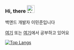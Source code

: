 ### Hi, there <img src="https://raw.githubusercontent.com/Tarikul-Islam-Anik/Animated-Fluent-Emojis/master/Emojis/Hand%20gestures/Hand%20with%20Fingers%20Splayed%20Light%20Skin%20Tone.png" alt="Hand with Fingers Splayed Light Skin Tone" width="25" height="25" />

백앤드 개발자 이민준입니다

[여기](https://mj950425.github.io/) 또는 [여기](https://minjoon950425.tistory.com/)에서 공부하고 있어요


[![Top Langs](https://github-readme-stats.vercel.app/api/top-langs/?username=mj950425)](https://github.com/anuraghazra/github-readme-stats)
